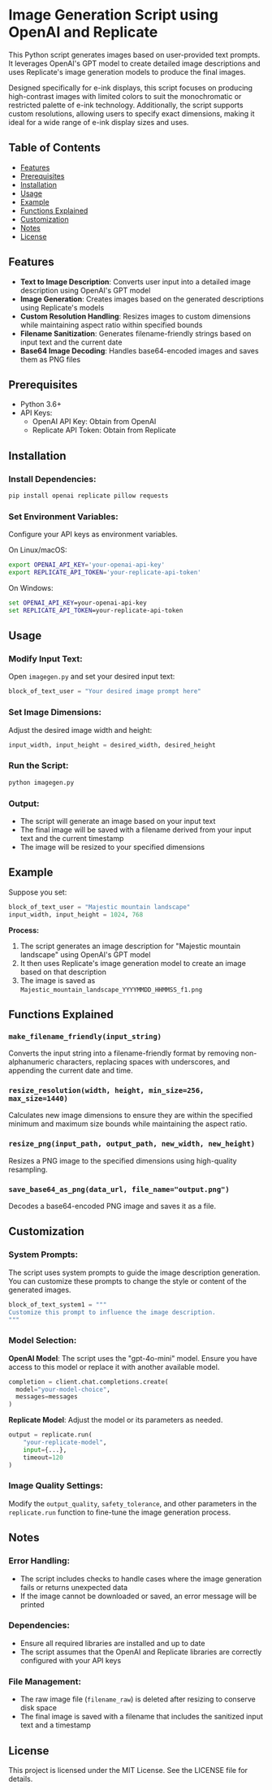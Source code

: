 # Image Generation Script using OpenAI and Replicate

This Python script generates images based on user-provided text prompts. It leverages OpenAI's GPT model to create detailed image descriptions and uses Replicate's image generation models to produce the final images.

Designed specifically for e-ink displays, this script focuses on producing high-contrast images with limited colors to suit the monochromatic or restricted palette of e-ink technology. Additionally, the script supports custom resolutions, allowing users to specify exact dimensions, making it ideal for a wide range of e-ink display sizes and uses.

## Table of Contents
- [Features](#features)
- [Prerequisites](#prerequisites)
- [Installation](#installation)
- [Usage](#usage)
- [Example](#example)
- [Functions Explained](#functions-explained)
- [Customization](#customization)
- [Notes](#notes)
- [License](#license)

## Features
- **Text to Image Description**: Converts user input into a detailed image description using OpenAI's GPT model
- **Image Generation**: Creates images based on the generated descriptions using Replicate's models
- **Custom Resolution Handling**: Resizes images to custom dimensions while maintaining aspect ratio within specified bounds
- **Filename Sanitization**: Generates filename-friendly strings based on input text and the current date
- **Base64 Image Decoding**: Handles base64-encoded images and saves them as PNG files

## Prerequisites
- Python 3.6+
- API Keys:
  - OpenAI API Key: Obtain from OpenAI
  - Replicate API Token: Obtain from Replicate

## Installation

### Install Dependencies:
```bash
pip install openai replicate pillow requests
```

### Set Environment Variables:
Configure your API keys as environment variables.

On Linux/macOS:
```bash
export OPENAI_API_KEY='your-openai-api-key'
export REPLICATE_API_TOKEN='your-replicate-api-token'
```

On Windows:
```cmd
set OPENAI_API_KEY=your-openai-api-key
set REPLICATE_API_TOKEN=your-replicate-api-token
```

## Usage

### Modify Input Text:
Open `imagegen.py` and set your desired input text:
```python
block_of_text_user = "Your desired image prompt here"
```

### Set Image Dimensions:
Adjust the desired image width and height:
```python
input_width, input_height = desired_width, desired_height
```

### Run the Script:
```bash
python imagegen.py
```

### Output:
- The script will generate an image based on your input text
- The final image will be saved with a filename derived from your input text and the current timestamp
- The image will be resized to your specified dimensions

## Example

Suppose you set:
```python
block_of_text_user = "Majestic mountain landscape"
input_width, input_height = 1024, 768
```

**Process:**
1. The script generates an image description for "Majestic mountain landscape" using OpenAI's GPT model
2. It then uses Replicate's image generation model to create an image based on that description
3. The image is saved as `Majestic_mountain_landscape_YYYYMMDD_HHMMSS_f1.png`

## Functions Explained

### `make_filename_friendly(input_string)`
Converts the input string into a filename-friendly format by removing non-alphanumeric characters, replacing spaces with underscores, and appending the current date and time.

### `resize_resolution(width, height, min_size=256, max_size=1440)`
Calculates new image dimensions to ensure they are within the specified minimum and maximum size bounds while maintaining the aspect ratio.

### `resize_png(input_path, output_path, new_width, new_height)`
Resizes a PNG image to the specified dimensions using high-quality resampling.

### `save_base64_as_png(data_url, file_name="output.png")`
Decodes a base64-encoded PNG image and saves it as a file.

## Customization

### System Prompts:
The script uses system prompts to guide the image description generation. You can customize these prompts to change the style or content of the generated images.

```python
block_of_text_system1 = """
Customize this prompt to influence the image description.
"""
```

### Model Selection:

**OpenAI Model**: The script uses the "gpt-4o-mini" model. Ensure you have access to this model or replace it with another available model.
```python
completion = client.chat.completions.create(
  model="your-model-choice",
  messages=messages
)
```

**Replicate Model**: Adjust the model or its parameters as needed.
```python
output = replicate.run(
    "your-replicate-model",
    input={...},
    timeout=120
)
```

### Image Quality Settings:
Modify the `output_quality`, `safety_tolerance`, and other parameters in the `replicate.run` function to fine-tune the image generation process.

## Notes

### Error Handling:
- The script includes checks to handle cases where the image generation fails or returns unexpected data
- If the image cannot be downloaded or saved, an error message will be printed

### Dependencies:
- Ensure all required libraries are installed and up to date
- The script assumes that the OpenAI and Replicate libraries are correctly configured with your API keys

### File Management:
- The raw image file (`filename_raw`) is deleted after resizing to conserve disk space
- The final image is saved with a filename that includes the sanitized input text and a timestamp

## License
This project is licensed under the MIT License. See the LICENSE file for details.
